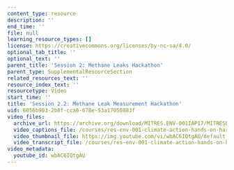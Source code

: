 ```yaml
---
content_type: resource
description: ''
end_time: ''
file: null
learning_resource_types: []
license: https://creativecommons.org/licenses/by-nc-sa/4.0/
optional_tab_title: ''
optional_text: ''
parent_title: 'Session 2: Methane Leaks Hackathon'
parent_type: SupplementalResourceSection
related_resources_text: ''
resource_index_text: ''
resourcetype: Video
start_time: ''
title: 'Session 2.2: Methane Leak Measurement Hackathon'
uid: 6056b903-2b8f-cca6-678e-53a17050883f
video_files:
  archive_url: https://archive.org/download/MITRES.ENV-001IAP17/MITRESENV_001IAP17_2-2_Hackathon_300k.mp4
  video_captions_file: /courses/res-env-001-climate-action-hands-on-harnessing-science-with-communities-to-cut-carbon-january-iap-2017/4a9e0f5740295af6bca5752eaea2ac81_wbAC6IQtgAU.vtt
  video_thumbnail_file: https://img.youtube.com/vi/wbAC6IQtgAU/default.jpg
  video_transcript_file: /courses/res-env-001-climate-action-hands-on-harnessing-science-with-communities-to-cut-carbon-january-iap-2017/d59ca9df5bf49fdd54d803bbc7c3e62a_wbAC6IQtgAU.pdf
video_metadata:
  youtube_id: wbAC6IQtgAU
---
```

